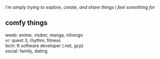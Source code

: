 _i'm simply trying to explore, create, and share things i feel something for_ 


## comfy things
weeb: anime, vtuber, manga, nihongo  
vr: quest 3, rhythm, fitness    
tech: ft software developer (.net, gcp)  
social: family, dating  


<!---
kyaftwin/kyaftwin is a ✨ special ✨ repository because its `README.md` (this file) appears on your GitHub profile.
You can click the Preview link to take a look at your changes.
--->
